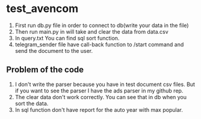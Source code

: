 # test_avencom
1. First run db.py file in order to connect to db(write your data in the file)
2. Then run main.py in will take and clear the data from data.csv
3. In query.txt You can find sql sort function.
4. telegram_sender file have call-back function to /start command and send the document to the user.
## Problem of the code
1. I don't write the parser because you have in test document csv files. But if you want to see the parser
I have the ads parser in my github rep.
2. The clear data don't work correctly. You can see that in db when you sort the data.
3. In sql function don't have report for the auto year with max popular.
